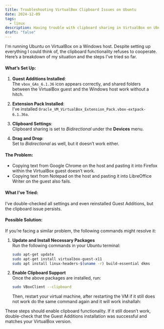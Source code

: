 ```yaml
---
title: Troubleshooting VirtualBox Clipboard Issues on Ubuntu
date: 2024-12-09
tags:
  - linux
description: Having trouble with clipboard sharing in VirtualBox on Ubuntu? Despite enabling bidirectional settings and installing Guest Additions, copy-paste between host and guest systems fails. Here’s how to fix it by updating packages and enabling clipboard support.
draft: "false"
---
```


I'm running Ubuntu on VirtualBox on a Windows host. Despite setting up everything I could think of, the clipboard functionality refuses to cooperate. Here’s a breakdown of my situation and the steps I’ve tried so far.

#### What’s Set Up:

1. **Guest Additions Installed**:  
    The `vbox_GAs_6.1.36` icon appears correctly, and shared folders between the VirtualBox guest and the Windows host work without a hitch.
    
2. **Extension Pack Installed**:  
    I’ve installed `Oracle_VM_VirtualBox_Extension_Pack.vbox-extpack-6.1.36a`.
    
3. **Clipboard Settings**:  
    Clipboard sharing is set to _Bidirectional_ under the **Devices** menu.
    
4. **Drag and Drop**:  
    Set to _Bidirectional_ as well, but it doesn’t work either.
    

#### The Problem:

- Copying text from Google Chrome on the host and pasting it into Firefox within the VirtualBox guest doesn’t work.
- Copying text from Notepad on the host and pasting it into LibreOffice Writer on the guest also fails.

#### What I’ve Tried:

I’ve double-checked all settings and even reinstalled Guest Additions, but the clipboard issue persists.

#### Possible Solution:

If you’re facing a similar problem, the following commands might resolve it:

1. **Update and Install Necessary Packages**  
    Run the following commands in your Ubuntu terminal:
    
    ```bash
    sudo apt-get update
    sudo apt-get install virtualbox-guest-x11
    sudo apt install linux-headers-$(uname -r) build-essential dkms
    ```
    
2. **Enable Clipboard Support**  
    Once the above packages are installed, run:
    
    ```bash
    sudo VBoxClient --clipboard
    ```
    
    Then, restart your virtual machine, after restarting the VM if it still does not work do the same command again and it will work inshallah:
    

These steps should enable clipboard functionality. If it still doesn’t work, double-check that the Guest Additions installation was successful and matches your VirtualBox version.